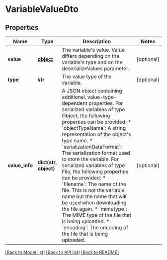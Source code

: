 # VariableValueDto

## Properties
Name | Type | Description | Notes
------------ | ------------- | ------------- | -------------
**value** | [**object**](.md) | The variable&#39;s value. Value differs depending on the variable&#39;s type and on the deserializeValues parameter. | [optional] 
**type** | **str** | The value type of the variable. | [optional] 
**value_info** | **dict(str, object)** | A JSON object containing additional, value-type-dependent properties. For serialized variables of type Object, the following properties can be provided:  * &#x60;objectTypeName&#x60;: A string representation of the object&#39;s type name. * &#x60;serializationDataFormat&#x60;: The serialization format used to store the variable.  For serialized variables of type File, the following properties can be provided:  * &#x60;filename&#x60;: The name of the file. This is not the variable name but the name that will be used when downloading the file again. * &#x60;mimetype&#x60;: The MIME type of the file that is being uploaded. * &#x60;encoding&#x60;: The encoding of the file that is being uploaded. | [optional] 

[[Back to Model list]](../README.md#documentation-for-models) [[Back to API list]](../README.md#documentation-for-api-endpoints) [[Back to README]](../README.md)


